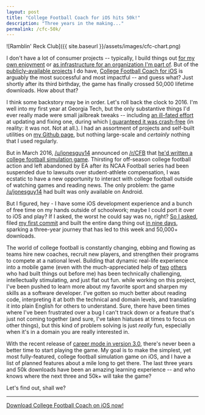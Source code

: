 ```yaml
---
layout: post
title: "College Football Coach for iOS hits 50k!"
description: "Three years in the making..."
permalink: /cfc-50k/
---
```


![Ramblin' Reck Club]({{ site.baseurl }}/assets/images/cfc-chart.png)

I don't have a lot of consumer projects -- typically, I build things out [for my own enjoyment](https://github.com/akeaswaran/mls-bar) or [as infrastructure for an organization I'm part of](https://github.com/RamblinReckClub/). But of the [publicly-available projects](https://github.com/akeaswaran) I do have, [College Football Coach for iOS](https://github.com/akeaswaran/FootballCoach-iOS) is arguably the most successful and most impactful -- and guess what? Just shortly after its third birthday, the game has finally crossed 50,000 lifetime downloads. How about that?

I think some backstory may be in order. Let's roll back the clock to 2016. I'm well into my first year at Georgia Tech, but the only substantive things I'd ever really made were small jailbreak tweaks -- including [an ill-fated effort](https://github.com/akeaswaran/Priority-Hub) at updating and fixing one, during which [I guaranteed it was crash-free](https://www.reddit.com/r/jailbreak/comments/2daxza/fixed_priority_hub_v116_now_crashfree/) (in reality: it was not. Not at all.). I had an assortment of projects and self-built utilities on [my Github page](https://github.com/akeaswaran), but nothing large-scale and _certainly_ nothing that I used regularly.

But in March 2016, [/u/jonesguy14](https://reddit.com/user/jonesguy14/) announced on [/r/CFB](https://reddit.com/r/cfb) that [he'd written a college football simulation game](https://www.reddit.com/r/CFB/comments/4ao765/hey_rcfb_for_the_past_6_months_ive_been_working/). Thirsting for off-season college football action and left abandoned by EA after its NCAA Football series had been suspended due to lawsuits over student-athlete compensation, I was ecstatic to have a new opportunity to interact with college football outside of watching games and reading news. The only problem: the game [/u/jonesguy14](https://reddit.com/user/jonesguy14/) had built was only available on Android.

But I figured, hey - I have some iOS development experience and a bunch of free time on my hands outside of schoolwork; maybe I could port it over to iOS and play? If I asked, the worst he could say was no, right? [So I asked](https://www.reddit.com/r/CFB/comments/4ao765/hey_rcfb_for_the_past_6_months_ive_been_working/d125lic/), filed [my first commit](https://github.com/akeaswaran/FootballCoach-iOS/commit/87f4f0daff288535f4870ced600f469a396fdf3f) and built the entire dang thing out [in nine days](https://github.com/akeaswaran/FootballCoach-iOS/commit/157e6c69a990bf5fa3f036053e77a003e88f0260), sparking a three-year journey that has led to this week and 50,000+ downloads.

The world of college football is constantly changing, ebbing and flowing as teams hire new coaches, recruit new players, and strengthen their programs to compete at a national level. Building that dynamic real-life experience into a mobile game (even with the much-appreciated help of [two](https://github.com/antdroidx/cfb-coach) [others](https://github.com/jonesguy14/footballcoach) who had built things out before me) has been technically challenging, intellectually stimulating, and just flat out fun. while working on this project, I've been pushed to learn more about my favorite sport and sharpen my skills as a software developer. I've gotten so much better about reading code, interpreting it at both the technical and domain levels, and translating it into plain English for others to understand. Sure, there have been times where I've been frustrated over a bug I can't track down or a feature that's just not coming together (and sure, I've taken hiatuses at times to focus on other things), but this kind of problem solving is just _really_ fun, especially when it's in a domain you are really interested in.

With the recent release of [career mode in version 3.0](https://www.reddit.com/r/FootballCoach/comments/bbbsq9/cfc_for_ios_v30_out_now/), there's never been a better time to start playing the game. My goal is to make the simplest, yet most fully-featured, college football simulation game on iOS, and I have a list of planned features about a mile long to get there. The last three years and 50k downloads have been an amazing learning experience -- and who knows where the next three and 50k+ will take the game?

Let's find out, shall we?

---

[Download College Football Coach on iOS now!](https://appsto.re/us/5pXtbb.i)
